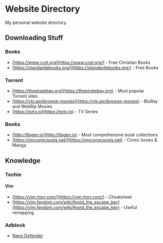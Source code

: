 # Website Directory
My personal website directory.

## Downloading Stuff

### Books
* [https://www.ccel.org](https://www.ccel.org/) - Free Christian Books
* [https://standardebooks.org/](https://standardebooks.org/) - Free Books

### Torrent
* [https://thepiratebay.org](https://thepiratebay.org) - Most popular Torrent sites
* [https://yts.am/browse-movies](https://yts.am/browse-movies) - BluRay and WebRip Movies
* [https://eztv.io](https://eztv.io) - TV Series

### Books
* [http://libgen.io](http://libgen.io) - Most comprehensive book collections
* [https://mycomicposts.net/](https://mycomicposts.net) - Comic books & Manga

## Knowledge

### Techie

#### Vim
* [https://vim.rtorr.com/](https://vim.rtorr.com/) - Cheatsheet
* [https://vim.fandom.com/wiki/Avoid_the_escape_key](https://vim.fandom.com/wiki/Avoid_the_escape_key) - Useful remapping

### Adblock
* [Nano Defender](https://jspenguin2017.github.io/uBlockProtector/#extra-installation-steps-for-ublock-origin)
